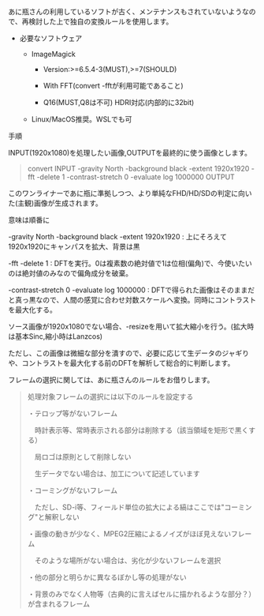 あに瓶さんの利用しているソフトが古く、メンテナンスもされていないようなので、再検討した上で独自の変換ルールを使用します。

- 必要なソフトウェア
  
  - ImageMagick
    
    - Version:>=6.5.4-3(MUST),>=7(SHOULD)
    
    - With FFT(convert -fftが利用可能であること)
    
    - Q16(MUST,Q8は不可) HDRI対応(内部的に32bit)
  
  - Linux/MacOS推奨。WSLでも可

手順

INPUT(1920x1080)を処理したい画像,OUTPUTを最終的に使う画像とします。 

> convert INPUT -gravity North -background black -extent 1920x1920 -fft -delete 1 -contrast-stretch 0 -evaluate log 1000000 OUTPUT

このワンライナーであに瓶に準拠しつつ、より単純なFHD/HD/SDの判定に向いた(主観)画像が生成されます。

意味は順番に

-gravity North -background black -extent 1920x1920 : 上にそろえて1920x1920にキャンパスを拡大、背景は黒

-fft -delete 1 : DFTを実行。0は複素数の絶対値で1は位相(偏角)で、今使いたいのは絶対値のみなので偏角成分を破棄。

-contrast-stretch 0 -evaluate log 1000000 : DFTで得られた画像はそのままだと真っ黒なので、人間の感覚に合わせ対数スケールへ変換。同時にコントラストを最大化する。

ソース画像が1920x1080でない場合、-resizeを用いて拡大縮小を行う。(拡大時は基本Sinc,縮小時はLanzcos)

ただし、この画像は微細な部分を潰すので、必要に応じて生データのジャギりや、コントラストを最大化する前のDFTを解析して総合的に判断します。

フレームの選択に関しては、あに瓶さんのルールをお借りします。

> 処理対象フレームの選択には以下のルールを設定する
> 
> ・テロップ等がないフレーム
> 
> 　時計表示等、常時表示される部分は削除する（該当領域を矩形で黒くする）
> 
> 　局ロゴは原則として削除しない
> 
> 　生データでない場合は、加工について記述しています
> 
> ・コーミングがないフレーム
> 
> 　ただし、SD-i等、フィールド単位の拡大による縞はここでは"コーミング"と解釈しない
> 
> ・画像の動きが少なく、MPEG2圧縮によるノイズがほぼ見えないフレーム
> 
> 　そのような場所がない場合は、劣化が少ないフレームを選択
> 
> ・他の部分と明らかに異なるぼかし等の処理がない
> 
> ・背景のみでなく人物等（古典的に言えばセルに描かれるような部分？）が含まれるフレーム
